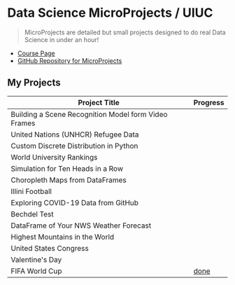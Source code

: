 # Data Science MicroProjects / UIUC

> MicroProjects are detailed but small projects designed to do real Data Science in under an hour!

* [Course Page](https://discovery.cs.illinois.edu/microproject/)
* [GitHub Repository for MicroProjects](https://github.com/dsdiscovery/microprojects)

## My Projects

| Project Title                                        | Progress                                                                      |
| ---------------------------------------------------- | ----------------------------------------------------------------------------- |
| Building a Scene Recognition Model form Video Frames |                                                                               |
| United Nations (UNHCR) Refugee Data                  |                                                                               |
| Custom Discrete Distribution in Python               |                                                                               |
| World University Rankings                            |                                                                               |
| Simulation for Ten Heads in a Row                    |                                                                               |
| Choropleth Maps from DataFrames                      |                                                                               |
| Illini Football                                      |                                                                               |
| Exploring COVID-19 Data from GitHub                  |                                                                               |
| Bechdel Test                                         |                                                                               |
| DataFrame of Your NWS Weather Forecast               |                                                                               |
| Highest Mountains in the World                       |                                                                               |
| United States Congress                               |                                                                               |
| Valentine's Day                                      |                                                                               |
| FIFA World Cup                                       | [done](./08-microproject-FIFA-world-cup/08-microproject-FIFA-world-cup.ipynb) |
